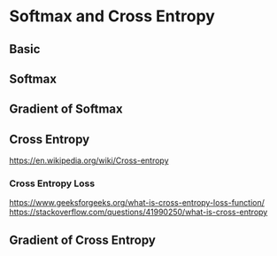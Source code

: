 # Softmax and Cross Entropy

## Basic

## Softmax

## Gradient of Softmax

## Cross Entropy
https://en.wikipedia.org/wiki/Cross-entropy

###  Cross Entropy Loss
https://www.geeksforgeeks.org/what-is-cross-entropy-loss-function/
https://stackoverflow.com/questions/41990250/what-is-cross-entropy


## Gradient of Cross Entropy